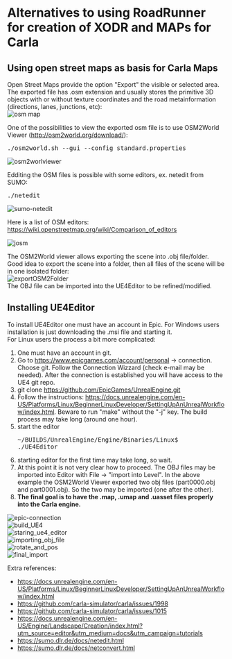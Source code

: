 # Alternatives to using RoadRunner for creation of XODR and MAPs for Carla

## Using open street maps as basis for Carla Maps

Open Street Maps provide the option "Export" the visible or selected area. The exported file has .osm extension and usually stores the primitive 3D objects with or without texture coordinates and the road metainformation (directions, lanes, junctions, etc):  
![osm map](./images/osm_map.jpg)  

One of the possibilities to view the exported osm file is to use OSM2World Viewer (http://osm2world.org/download/):  
<pre>
./osm2world.sh --gui --config standard.properties
</pre>
![osm2worlviewer](./images/osm2worlviewer.jpg)  

Edditing the OSM files is possible with some editors, ex. netedit from SUMO:
<pre>./netedit</pre>
![sumo-netedit](./images/sumo-netedit.jpg)  

Here is a list of OSM editors:  
https://wiki.openstreetmap.org/wiki/Comparison_of_editors  

![josm](./images/josm.jpg)  

The OSM2World viewer allows exporting the scene into .obj file/folder. Good idea to export the scene into a folder, then all files of the scene will be in one isolated folder:  
![exportOSM2Folder](./images/exportOSM2Folder.jpg)  
The OBJ file can be imported into the UE4Editor to be refined/modified.

## Installing UE4Editor

To install UE4Editor one must have an account in Epic.
For Windows users installation is just downloading the .msi file and starting it.  
For Linux users the process a bit more complicated:
1. One must have an account in git.
1. Go to https://www.epicgames.com/account/personal -> connection. Choose git. Follow the Connection Wizzard (check e-mail may be needed). After the connection is established you will have access to the UE4 git repo.
1. git clone https://github.com/EpicGames/UnrealEngine.git
1. Follow the instructions: https://docs.unrealengine.com/en-US/Platforms/Linux/BeginnerLinuxDeveloper/SettingUpAnUnrealWorkflow/index.html. Beware to run "make" without the "-j" key. The build process may take long (around one hour).
1. start the editor <pre>~/BUILDS/UnrealEngine/Engine/Binaries/Linux$ ./UE4Editor</pre>
1. starting editor for the first time may take long, so wait.
1. At this point it is not very clear how to proceed. The OBJ files may be imported into Editor with File -> "import into Level". In the above example the OSM2World Viewer exported two obj files (part0000.obj and part0001.obj). So the two may be imported (one after the other).
1. **The final goal is to have the .map, .umap and .uasset files properly into the Carla engine.**

![epic-connection](./images/epic_connections.jpg)  
![build_UE4](./images/build_UE4.jpg)  
![staring_ue4_editor](./images/staring_ue4_editor.jpg)  
![importing_obj_file](./images/importing_obj_file.jpg)  
![rotate_and_pos](./images/rotate_and_pos.jpg)  
![final_import](./images/final_import.jpg)  


Extra references:  
* https://docs.unrealengine.com/en-US/Platforms/Linux/BeginnerLinuxDeveloper/SettingUpAnUnrealWorkflow/index.html
* https://github.com/carla-simulator/carla/issues/1998
* https://github.com/carla-simulator/carla/issues/1015
* https://docs.unrealengine.com/en-US/Engine/Landscape/Creation/index.html?utm_source=editor&utm_medium=docs&utm_campaign=tutorials
* https://sumo.dlr.de/docs/netedit.html
* https://sumo.dlr.de/docs/netconvert.html